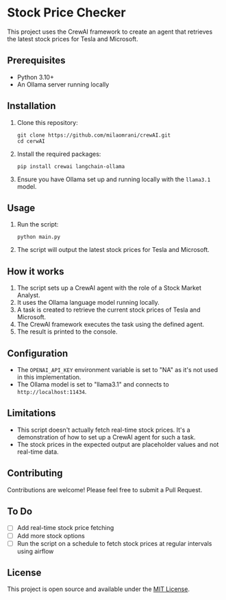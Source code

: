 # Stock Price Checker

This project uses the CrewAI framework to create an agent that retrieves the latest stock prices for Tesla and Microsoft.

## Prerequisites

- Python 3.10+
- An Ollama server running locally

## Installation

1. Clone this repository:
   ```
   git clone https://github.com/milaomrani/crewAI.git
   cd cerwAI
   ```

2. Install the required packages:
   ```
   pip install crewai langchain-ollama
   ```

3. Ensure you have Ollama set up and running locally with the `llama3.1` model.

## Usage

1. Run the script:
   ```
   python main.py
   ```

2. The script will output the latest stock prices for Tesla and Microsoft.

## How it works

1. The script sets up a CrewAI agent with the role of a Stock Market Analyst.
2. It uses the Ollama language model running locally.
3. A task is created to retrieve the current stock prices of Tesla and Microsoft.
4. The CrewAI framework executes the task using the defined agent.
5. The result is printed to the console.

## Configuration

- The `OPENAI_API_KEY` environment variable is set to "NA" as it's not used in this implementation.
- The Ollama model is set to "llama3.1" and connects to `http://localhost:11434`.

## Limitations

- This script doesn't actually fetch real-time stock prices. It's a demonstration of how to set up a CrewAI agent for such a task.
- The stock prices in the expected output are placeholder values and not real-time data.

## Contributing

Contributions are welcome! Please feel free to submit a Pull Request.

## To Do
 - [ ] Add real-time stock price fetching
 - [ ] Add more stock options
 - [ ] Run the script on a schedule to fetch stock prices at regular intervals using airflow

## License

This project is open source and available under the [MIT License](LICENSE).